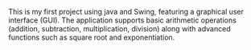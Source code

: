 This is my first project using java and Swing, featuring a graphical user interface (GUI). The application supports basic arithmetic operations (addition, subtraction, multiplication, division) along with advanced functions such as square root and exponentiation.
